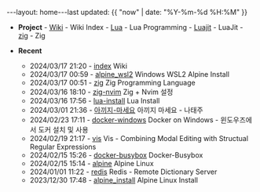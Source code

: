 ---layout: home---last updated: {{ "now" | date: "%Y-%m-%d %H:%M" }}
* __Project__	- [Wiki](/wiki/index) - Wiki Index	- [Lua](/wiki/lua) - Lua Programming	- [Luajit](/wiki/luajit) - LuaJit	- [zig](/wiki/zig) - Zig

* __Recent__
	- 2024/03/17 21:20 - [index](wiki/index.md) Wiki
	- 2024/03/17 00:59 - [alpine_wsl2](wiki/alpine_wsl2.md) Windows WSL2 Alpine Install
	- 2024/03/17 00:51 - [zig](wiki/zig.md) Zig Programming Language
	- 2024/03/16 18:10 - [zig-nvim](wiki/zig-nvim.md) Zig + Nvim 설정
	- 2024/03/16 17:56 - [lua-install](wiki/lua-install.md) Lua Install
	- 2024/03/01 21:36 - [아끼지-마세요](wiki/아끼지-마세요.md) 아끼지 마세요 - 나태주
	- 2024/02/23 17:11 - [docker-windows](wiki/docker-windows.md) Docker on Windows - 윈도우즈에서 도커 설치 및 사용
	- 2024/02/19 21:17 - [vis](wiki/vis.md) Vis - Combining Modal Editing with Structual Regular Expressions
	- 2024/02/15 15:26 - [docker-busybox](wiki/docker-busybox.md) Docker-Busybox
	- 2024/02/15 15:14 - [alpine](wiki/alpine.md) Alpine Linux
	- 2024/01/01 11:22 - [redis](wiki/redis.md) Redis - Remote Dictionary Server
	- 2023/12/30 17:48 - [alpine_install](wiki/alpine_install.md) Alpine Linux Install